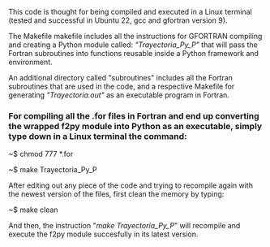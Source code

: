 This code is thought for being compiled and executed in a Linux terminal (tested and successful in Ubuntu 22, gcc and gfortran version 9). 

The Makefile makefile includes all the instructions for GFORTRAN compiling and creating a Python module called: *"Trayectoria_Py_P"* that will pass the Fortran subroutines into functions reusable inside a Python framework and environment.

An additional directory called "subroutines" includes all the Fortran subroutines that are used in the code, and a respective Makefile for generating *"Trayectoria.out"* as an executable program in Fortran.

<h3>For compiling  all the .for files in Fortran and end up converting the wrapped f2py module into Python as an executable, simply type down in a Linux terminal the command: </h3>

~$ chmod 777 *.for

~$ make Trayectoria_Py_P

After editing out any piece of the code and trying to recompile again with the newest version of the files, first clean the memory by typing:

~$ make clean

And then, the instruction "*make Trayectoria_Py_P*" will recompile and execute the f2py module succesfully in its latest version.
